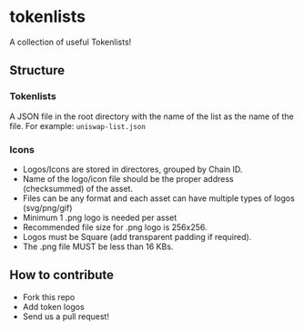 # tokenlists
A collection of useful Tokenlists!

## Structure

### Tokenlists
A JSON file in the root directory with the name of the list as the name of the file. For example: `uniswap-list.json`

### Icons
- Logos/Icons are stored in directores, grouped by Chain ID.
- Name of the logo/icon file should be the proper address (checksummed) of the asset.
- Files can be any format and each asset can have multiple types of logos (svg/png/gif)
- Minimum 1 .png logo is needed per asset
- Recommended file size for .png logo is 256x256.
- Logos must be Square (add transparent padding if required).
- The .png file MUST be less than 16 KBs.

## How to contribute
- Fork this repo
- Add token logos
- Send us a pull request!
